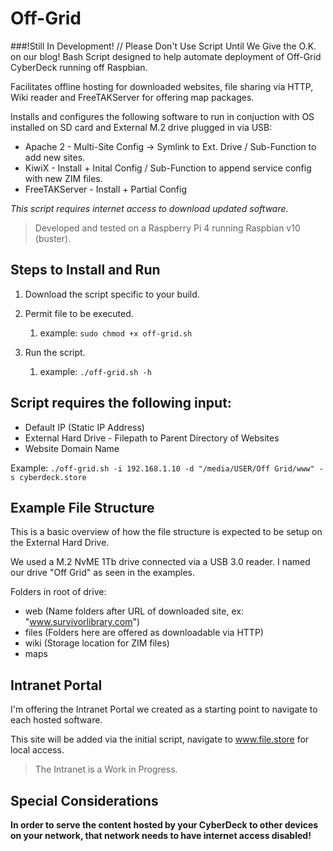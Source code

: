 # Off-Grid
###!Still In Development! // Please Don't Use Script Until We Give the O.K. on our blog!
Bash Script designed to help automate deployment of Off-Grid CyberDeck running off Raspbian.

Facilitates offline hosting for downloaded websites, file sharing via HTTP, Wiki reader and FreeTAKServer for offering map packages.

Installs and configures the following software to run in conjuction with OS installed on SD card and External M.2 drive plugged in via USB:
* Apache 2 - Multi-Site Config -> Symlink to Ext. Drive / Sub-Function to add new sites.
* KiwiX - Install + Inital Config / Sub-Function to append service config with new ZIM files.
* FreeTAKServer - Install + Partial Config

*This script requires internet access to download updated software.*

>Developed and tested on a Raspberry Pi 4 running Raspbian v10 (buster).

## Steps to Install and Run

1. Download the script specific to your build.

1. Permit file to be executed.

   1. example: ```sudo chmod +x off-grid.sh```

1. Run the script.

   1. example: ```./off-grid.sh -h```

## Script requires the following input:
* Default IP (Static IP Address)
* External Hard Drive - Filepath to Parent Directory of Websites
* Website Domain Name

Example: ```./off-grid.sh -i 192.168.1.10 -d "/media/USER/Off Grid/www" -s cyberdeck.store```

## Example File Structure
This is a basic overview of how the file structure is expected to be setup on the External Hard Drive.

We used a M.2 NvME 1Tb drive connected via a USB 3.0 reader. I named our drive "Off Grid" as seen in the examples.

Folders in root of drive:
* web (Name folders after URL of downloaded site, ex: "www.survivorlibrary.com")
* files (Folders here are offered as downloadable via HTTP)
* wiki (Storage location for ZIM files)
* maps

## Intranet Portal
I'm offering the Intranet Portal we created as a starting point to navigate to each hosted software.

This site will be added via the initial script, navigate to www.file.store for local access.

> The Intranet is a Work in Progress.

## Special Considerations

__In order to serve the content hosted by your CyberDeck to other devices on your network, that network needs to have internet access disabled!__
